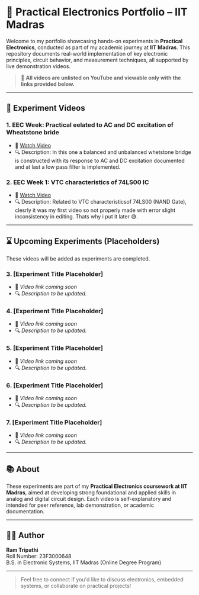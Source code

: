 # 🧪 Practical Electronics Portfolio – IIT Madras

Welcome to my portfolio showcasing hands-on experiments in **Practical Electronics**, conducted as part of my academic journey at **IIT Madras**. This repository documents real-world implementation of key electronic principles, circuit behavior, and measurement techniques, all supported by live demonstration videos.

> 📍 **All videos are unlisted on YouTube and viewable only with the links provided below.**

---

## 🎥 Experiment Videos

### 1. **EEC Week: Practical eelated to AC and DC excitation of Wheatstone bride**
- 🔗 [Watch Video](https://youtu.be/u5hvhW2qX6E?si=_MFjjalNIW32h1WW)
- 🔍 Description: In this one a balanced and unbalanced whetstone bridge is constructed with its response to AC and DC excitation documented and at last a low pass filter is implemented. 

### 2. **EEC Week 1: VTC characteristics of 74LS00 IC**
- 🔗 [Watch Video](https://youtu.be/Yld1Y2n6Dgg?si=LufnDxu2FQCjHH8G)
- 🔍 Description: Related to VTC characteristicsof 74LS00 (NAND Gate), clesrly it was my first video so not properly made with error slight inconsistency in editing. Thats why i put it later 😅.

---

## ⌛ Upcoming Experiments (Placeholders)

These videos will be added as experiments are completed.

### 3. **[Experiment Title Placeholder]**
- 🔗 *Video link coming soon*
- 🔍 *Description to be updated.*

### 4. **[Experiment Title Placeholder]**
- 🔗 *Video link coming soon*
- 🔍 *Description to be updated.*

### 5. **[Experiment Title Placeholder]**
- 🔗 *Video link coming soon*
- 🔍 *Description to be updated.*

### 6. **[Experiment Title Placeholder]**
- 🔗 *Video link coming soon*
- 🔍 *Description to be updated.*

### 7. **[Experiment Title Placeholder]**
- 🔗 *Video link coming soon*
- 🔍 *Description to be updated.*

---

## 📚 About

These experiments are part of my **Practical Electronics coursework at IIT Madras**, aimed at developing strong foundational and applied skills in analog and digital circuit design. Each video is self-explanatory and intended for peer reference, lab demonstration, or academic documentation.

---

## 🧑‍🔬 Author

**Ram Tripathi**  
Roll Number: 23F3000648  
B.S. in Electronic Systems, IIT Madras (Online Degree Program)  

---

> Feel free to connect if you'd like to discuss electronics, embedded systems, or collaborate on practical projects!

